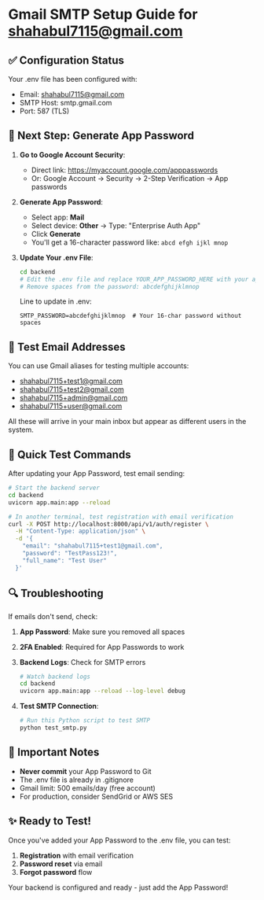 # Gmail SMTP Setup Guide for shahabul7115@gmail.com

## ✅ Configuration Status
Your .env file has been configured with:
- Email: shahabul7115@gmail.com
- SMTP Host: smtp.gmail.com
- Port: 587 (TLS)

## 🔐 Next Step: Generate App Password

1. **Go to Google Account Security**:
   - Direct link: https://myaccount.google.com/apppasswords
   - Or: Google Account → Security → 2-Step Verification → App passwords

2. **Generate App Password**:
   - Select app: **Mail**
   - Select device: **Other** → Type: "Enterprise Auth App"
   - Click **Generate**
   - You'll get a 16-character password like: `abcd efgh ijkl mnop`

3. **Update Your .env File**:
   ```bash
   cd backend
   # Edit the .env file and replace YOUR_APP_PASSWORD_HERE with your app password
   # Remove spaces from the password: abcdefghijklmnop
   ```

   Line to update in .env:
   ```
   SMTP_PASSWORD=abcdefghijklmnop  # Your 16-char password without spaces
   ```

## 📧 Test Email Addresses
You can use Gmail aliases for testing multiple accounts:
- shahabul7115+test1@gmail.com
- shahabul7115+test2@gmail.com
- shahabul7115+admin@gmail.com
- shahabul7115+user@gmail.com

All these will arrive in your main inbox but appear as different users in the system.

## 🧪 Quick Test Commands

After updating your App Password, test email sending:

```bash
# Start the backend server
cd backend
uvicorn app.main:app --reload

# In another terminal, test registration with email verification
curl -X POST http://localhost:8000/api/v1/auth/register \
  -H "Content-Type: application/json" \
  -d '{
    "email": "shahabul7115+test1@gmail.com",
    "password": "TestPass123!",
    "full_name": "Test User"
  }'
```

## 🔍 Troubleshooting

If emails don't send, check:

1. **App Password**: Make sure you removed all spaces
2. **2FA Enabled**: Required for App Passwords to work
3. **Backend Logs**: Check for SMTP errors
   ```bash
   # Watch backend logs
   cd backend
   uvicorn app.main:app --reload --log-level debug
   ```

4. **Test SMTP Connection**:
   ```python
   # Run this Python script to test SMTP
   python test_smtp.py
   ```

## 📝 Important Notes

- **Never commit** your App Password to Git
- The .env file is already in .gitignore
- Gmail limit: 500 emails/day (free account)
- For production, consider SendGrid or AWS SES

## ✨ Ready to Test!

Once you've added your App Password to the .env file, you can test:
1. **Registration** with email verification
2. **Password reset** via email
3. **Forgot password** flow

Your backend is configured and ready - just add the App Password!